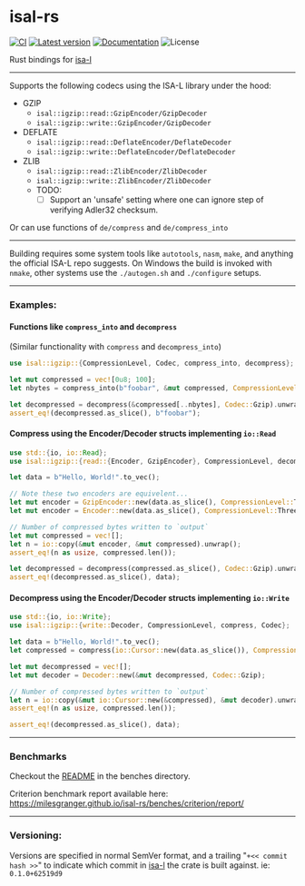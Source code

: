 # isal-rs

[![CI](https://github.com/milesgranger/isal-rs/actions/workflows/CI.yml/badge.svg?branch=main)](https://github.com/milesgranger/isal-rs/actions/workflows/CI.yml)
[![Latest version](https://img.shields.io/crates/v/isal-rs.svg)](https://crates.io/crates/isal-rs)
[![Documentation](https://docs.rs/isal-rs/badge.svg)](https://docs.rs/isal-rs)
![License](https://img.shields.io/crates/l/isal-rs.svg)

Rust bindings for [isa-l](https://github.com/intel/isa-l)

---

Supports the following codecs using the ISA-L library under the hood:

- GZIP 
  - `isal::igzip::read::GzipEncoder/GzipDecoder`
  - `isal::igzip::write::GzipEncoder/GzipDecoder`
- DEFLATE
  - `isal::igzip::read::DeflateEncoder/DeflateDecoder`
  - `isal::igzip::write::DeflateEncoder/DeflateDecoder`
- ZLIB
  - `isal::igzip::read::ZlibEncoder/ZlibDecoder`
  - `isal::igzip::write::ZlibEncoder/ZlibDecoder`
  - TODO:
    - [ ] Support an 'unsafe' setting where one can ignore step of verifying Adler32 checksum.

Or can use functions of `de/compress` and `de/compress_into`

---

Building requires some system tools like `autotools`, `nasm`, `make`, and anything the official ISA-L repo suggests. 
On Windows the build is invoked with `nmake`, other systems use the `./autogen.sh` and `./configure` setups.

---

### Examples:

#### Functions like `compress_into` and `decompress`
(Similar functionality with `compress` and `decompress_into`)
```rust
use isal::igzip::{CompressionLevel, Codec, compress_into, decompress};

let mut compressed = vec![0u8; 100];
let nbytes = compress_into(b"foobar", &mut compressed, CompressionLevel::Three, Codec::Gzip).unwrap();

let decompressed = decompress(&compressed[..nbytes], Codec::Gzip).unwrap();
assert_eq!(decompressed.as_slice(), b"foobar");
```

#### Compress using the Encoder/Decoder structs implementing `io::Read`

```rust
use std::{io, io::Read};
use isal::igzip::{read::{Encoder, GzipEncoder}, CompressionLevel, decompress, Codec};

let data = b"Hello, World!".to_vec();

// Note these two encoders are equivelent...
let mut encoder = GzipEncoder::new(data.as_slice(), CompressionLevel::Three);
let mut encoder = Encoder::new(data.as_slice(), CompressionLevel::Three, Codec::Gzip);

// Number of compressed bytes written to `output`
let mut compressed = vec![];
let n = io::copy(&mut encoder, &mut compressed).unwrap();
assert_eq!(n as usize, compressed.len());

let decompressed = decompress(compressed.as_slice(), Codec::Gzip).unwrap();
assert_eq!(decompressed.as_slice(), data);
```

#### Decompress using the Encoder/Decoder structs implementing `io::Write`

```rust
use std::{io, io::Write};
use isal::igzip::{write::Decoder, CompressionLevel, compress, Codec};

let data = b"Hello, World!".to_vec();
let compressed = compress(io::Cursor::new(data.as_slice()), CompressionLevel::Three, Codec::Gzip).unwrap();

let mut decompressed = vec![];
let mut decoder = Decoder::new(&mut decompressed, Codec::Gzip);

// Number of compressed bytes written to `output`
let n = io::copy(&mut io::Cursor::new(&compressed), &mut decoder).unwrap();
assert_eq!(n as usize, compressed.len());

assert_eq!(decompressed.as_slice(), data);
```

---

### Benchmarks

Checkout the [README](./benches/README.md) in the benches directory.

Criterion benchmark report available here: https://milesgranger.github.io/isal-rs/benches/criterion/report/

---

### Versioning: 
Versions are specified in normal SemVer format, and a trailing "`+<< commit hash >>`" to indicate
which commit in [isa-l](https://github.com/intel/isa-l) the crate is built against. ie: `0.1.0+62519d9`
